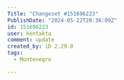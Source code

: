 ```yaml
---
Title: "Changeset #151696223"
PublishDate: "2024-05-22T20:36:09Z"
id: 151696223
user: kentakta
comment: update
created_by: iD 2.29.0
tags:
  - Montenegro

---
```

